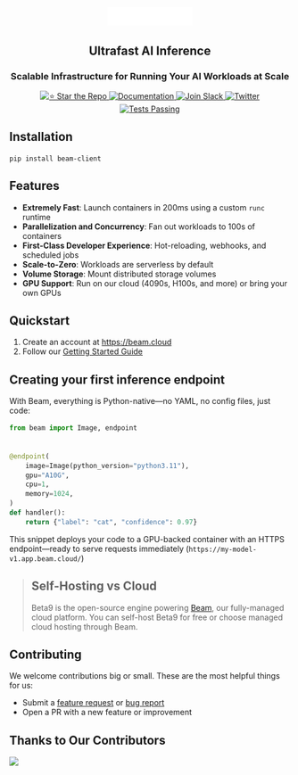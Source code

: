 <div align="center">
<p align="center">
<img alt="Logo" src="static/beam-logo-white.png" width="30%">
</p>

## Ultrafast AI Inference

### Scalable Infrastructure for Running Your AI Workloads at Scale

<p align="center">
  <a href="https://github.com/beam-cloud/beta9/stargazers">
    <img alt="⭐ Star the Repo" src="https://img.shields.io/github/stars/beam-cloud/beta9">
  </a>
  <a href="https://docs.beam.cloud">
    <img alt="Documentation" src="https://img.shields.io/badge/docs-quickstart-purple">
  </a>
  <a href="https://join.slack.com/t/beam-cloud/shared_invite/zt-2uiks0hc6-UbBD97oZjz8_YnjQ2P7BEQ">
    <img alt="Join Slack" src="https://img.shields.io/badge/Beam-Join%20Slack-orange?logo=slack">
  </a>
    <a href="https://twitter.com/beam_cloud">
    <img alt="Twitter" src="https://img.shields.io/twitter/follow/beam_cloud.svg?style=social&logo=twitter">
  </a>
  <a href="https://github.com/beam-cloud/beta9/actions">
    <img alt="Tests Passing" src="https://github.com/beam-cloud/beta9/actions/workflows/test.yml/badge.svg">
  </a>
</p>

</div>

## Installation

```shell
pip install beam-client
```

## Features

- **Extremely Fast**: Launch containers in 200ms using a custom `runc` runtime
- **Parallelization and Concurrency**: Fan out workloads to 100s of containers
- **First-Class Developer Experience**: Hot-reloading, webhooks, and scheduled jobs
- **Scale-to-Zero**: Workloads are serverless by default
- **Volume Storage**: Mount distributed storage volumes
- **GPU Support**: Run on our cloud (4090s, H100s, and more) or bring your own GPUs

## Quickstart

1. Create an account at https://beam.cloud
2. Follow our [Getting Started Guide](https://platform.beam.cloud/onboarding)

## Creating your first inference endpoint

With Beam, everything is Python-native—no YAML, no config files, just code:

```python
from beam import Image, endpoint


@endpoint(
    image=Image(python_version="python3.11"),
    gpu="A10G",
    cpu=1,
    memory=1024,
)
def handler():
    return {"label": "cat", "confidence": 0.97}
```

This snippet deploys your code to a GPU-backed container with an HTTPS endpoint—ready to serve requests immediately (`https://my-model-v1.app.beam.cloud/`)

> ## Self-Hosting vs Cloud
>
> Beta9 is the open-source engine powering [Beam](https://beam.cloud), our fully-managed cloud platform. You can self-host Beta9 for free or choose managed cloud hosting through Beam.

## Contributing

We welcome contributions big or small. These are the most helpful things for us:

- Submit a [feature request](https://github.com/beam-cloud/beta9/issues/new?assignees=&labels=&projects=&template=feature-request.md&title=) or [bug report](https://github.com/beam-cloud/beta9/issues/new?assignees=&labels=&projects=&template=bug-report.md&title=)
- Open a PR with a new feature or improvement

## Thanks to Our Contributors

<a href="https://github.com/beam-cloud/beta9/graphs/contributors">
  <img src="https://contrib.rocks/image?repo=beam-cloud/beta9" />
</a>

